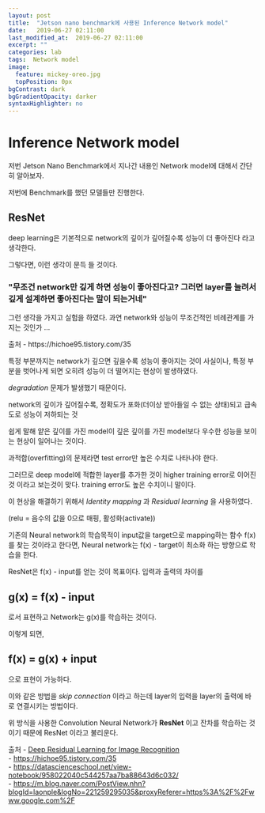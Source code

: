 ```yaml
---
layout: post
title:  "Jetson nano benchmark에 사용된 Inference Network model"
date:   2019-06-27 02:11:00
last_modified_at:  2019-06-27 02:11:00
excerpt: ""
categories: lab
tags:  Network model
image:
  feature: mickey-oreo.jpg
  topPosition: 0px
bgContrast: dark
bgGradientOpacity: darker
syntaxHighlighter: no
---
```

Inference Network model
==

저번 Jetson Nano Benchmark에서 지나간 내용인 Network model에 대해서 간단히 알아보자.

저번에 Benchmark를 했던 모델들만 진행한다.

## ResNet

deep learning은 기본적으로 network의 깊이가 깊어질수록 성능이 더 좋아진다 라고 생각한다.

그렇다면, 이런 생각이 문득 들 것이다.

### "무조건 network만 깊게 하면 성능이 좋아진다고? 그러면 layer를 늘려서 깊게 설계하면 좋아진다는 말이 되는거네"

그런 생각을 가지고 실험을 하였다. 과연 network와 성능이 무조건적인 비례관계를 가지는 것인가 ...  

<div class="img img--fullContainer img--8xLeading" style="background-image: url({{ site.baseurl_posts_img }}degradation_problem.png);"></div>
출처 - https://hichoe95.tistory.com/35

특정 부분까지는 network가 깊으면 깊을수록 성능이 좋아지는 것이 사실이나, 특정 부분을 벗어나게 되면 오히려 성능이 더 떨어지는 현상이 발생하였다.

*degradation* 문제가 발생했기 때문이다.

network의 깊이가 깊어질수록, 정확도가 포화(더이상 받아들일 수 없는 상태)되고 급속도로 성능이 저하되는 것

쉽게 말해 얕은 깊이를 가진 model이 깊은 깊이를 가진 model보다 우수한 성능을 보이는 현상이 일어나는 것이다.

과적합(overfitting)의 문제라면 test error만 높은 수치로 나타나야 한다.

그러므로 deep model에 적합한 layer를 추가한 것이 higher training error로 이어진 것 이라고 보는것이 맞다. training error도 높은 수치이니 말이다.


이 현상을 해결하기 위해서 *Identity mapping* 과 *Residual learning* 을 사용하였다.

<div class="img img--fullContainer img--14xLeading" style="background-image: url({{ site.baseurl_posts_img }}residual_learning.png);"></div>

(relu = 음수의 값을 0으로 매핑, 활성화(activate))

기존의 Neural network의 학습목적이 input값을 target으로 mapping하는 함수 f(x)를 찾는 것이라고 한다면, Neural network는 f(x) - target이 최소화 하는 방향으로 학습을 한다.

ResNet은 f(x) - input를 얻는 것이 목표이다.  입력과 출력의 차이를
## g(x) = f(x) - input
로서 표현하고 Network는 g(x)를 학습하는 것이다.

이렇게 되면,
## f(x) = g(x) + input
으로 표현이 가능하다.

이와 같은 방법을 *skip connection* 이라고 하는데 layer의 입력을 layer의 출력에 바로 연결시키는 방법이다.

위 방식을 사용한 Convolution Neural Network가 **ResNet** 이고 잔차를 학습하는 것이기 때문에 ResNet 이라고 불리운다.

출처 - [Deep Residual Learning for Image Recognition](https://arxiv.org/pdf/1512.03385.pdf)   
    - https://hichoe95.tistory.com/35  
    - https://datascienceschool.net/view-notebook/958022040c544257aa7ba88643d6c032/  
    - https://m.blog.naver.com/PostView.nhn?blogId=laonple&logNo=221259295035&proxyReferer=https%3A%2F%2Fwww.google.com%2F
